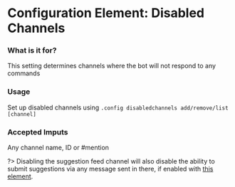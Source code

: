 # Configuration Element: Disabled Channels

### What is it for?
This setting determines channels where the bot will not respond to any commands

### Usage
Set up disabled channels using `.config disabledchannels add/remove/list [channel]`

### Accepted Imputs
Any channel name, ID or #mention


?> Disabling the suggestion feed channel will also disable the ability to submit suggestions via any message sent in there, if enabled with [this element](config/icss.md).
